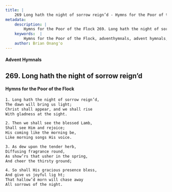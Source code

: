```yaml
---
title: |
    269 Long hath the night of sorrow reign’d - Hymns for the Poor of the Flock
metadata:
    description: |
        Hymns for the Poor of the Flock 269. Long hath the night of sorrow reign’d. Long hath the night of sorrow reign’d, The dawn will bring us light; Christ shall appear, and we shall rise  With gladness at the sight. 
    keywords:  |
        Hymns for the Poor of the Flock, adventhymnals, advent hymnals, Long hath the night of sorrow reign’d, Long hath the night of sorrow reign’d,, 
    author: Brian Onang'o
---
```


#### Advent Hymnals
## 269. Long hath the night of sorrow reign’d
####  Hymns for the Poor of the Flock

```txt
1. Long hath the night of sorrow reign’d,
The dawn will bring us light;
Christ shall appear, and we shall rise 
With gladness at the sight.

2. Then we shall see the blessed Lamb,
Shall see Him and rejoice;
His coming like the morning be,
Like morning songs His voice.

3. As dew upon the tender herb,
Diffusing fragrance round,
As show’rs that usher in the spring, 
And cheer the thirsty ground;

4. So shall His gracious presence bless,
And give us joyful lig ht;
That hallow’d morn will chase away 
All sorrows of the night.
```